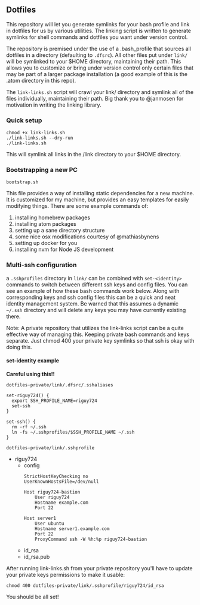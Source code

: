 ## Dotfiles

This repository will let you generate symlinks for your bash profile and link in dotfiles
for us by various utilities.  The linking script is written to generate symlinks for shell
commands and dotfiles you want under version control.

The repository is premised under the use of a .bash_profile that sources all dotfiles in a directory
(defaulting to `.dfsrc`).  All other files put under `link/` will be symlinked to your $HOME
directory, maintaining their path.  This allows you to customize or bring under version control only
certain files that may be part of a larger package installation (a good example of this is the .atom
directory in this repo).

The `link-links.sh` script will crawl your link/ directory and symlink all of the files individually,
maintaining their path.  Big thank you to @janmosen for motivation in writing the linking library.

### Quick setup

```
chmod +x link-links.sh
./link-links.sh --dry-run
./link-links.sh
```

This will symlink all links in the /link directory to your $HOME directory.

### Bootstrapping a new PC

`bootstrap.sh`

This file provides a way of installing static dependencies for a new machine.  It is
customized for my machine, but provides an easy templates for easily modifying things.
There are some example commands of:

1. installing homebrew packages
1. installing atom packages
1. setting up a sane directory structure
1. some nice osx modifications courtesy of @mathiasbynens
1. setting up docker for you
1. installing nvm for Node JS development

### Multi-ssh configuration

a `.sshprofiles` directory in `link/` can be combined with `set-<identity>` commands to switch between
different ssh keys and config files.  You can see an example of how these bash commands work below.
Along with corresponding keys and ssh config files this can be a quick and neat identity management system.
Be warned that this assumes a dynamic `~/.ssh` directory and will delete any keys you may have currently existing there.

Note: A private repository that utilizes the link-links script can be a quite effective way of managing this.
Keeping private bash commands and keys separate.  Just chmod 400 your private key symlinks so that ssh is okay with doing
this.

#### set-identity example

**Careful using this!!**

`dotfiles-private/link/.dfsrc/.sshaliases`
```
set-riguy724() {
  export SSH_PROFILE_NAME=riguy724
  set-ssh
}

set-ssh() {
  rm -rf ~/.ssh
  ln -fs ~/.sshprofiles/$SSH_PROFILE_NAME ~/.ssh
}
```

`dotfiles-private/link/.sshprofile`
  - riguy724
    - config
      ```
      StrictHostKeyChecking no
      UserKnownHostsFile=/dev/null

      Host riguy724-bastion
          User riguy724
          Hostname example.com
          Port 22

      Host server1
          User ubuntu
          Hostname server1.example.com
          Port 22
          ProxyCommand ssh -W %h:%p riguy724-bastion
      ```
    - id_rsa
    - id_rsa.pub

After running link-links.sh from your private repository you'll have to update
your private keys permissions to make it usable:

`chmod 400 dotfiles-private/link/.sshprofile/riguy724/id_rsa`

You should be all set!
